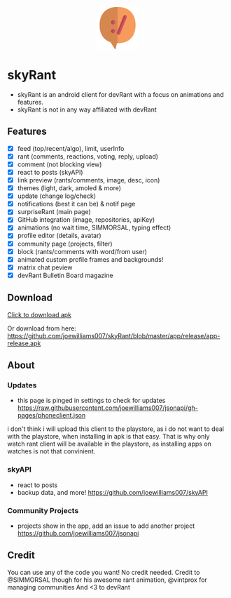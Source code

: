 <p align="center"> <img src="https://raw.githubusercontent.com/joewilliams007/skyRant/master/app/src/main/res/drawable/icon.png" /> </p>

# skyRant
- skyRant is an android client for devRant with a focus on animations and features.
- skyRant is not in any way affiliated with devRant
## Features
- [x] feed (top/recent/algo), limit, userInfo
- [x] rant (comments, reactions, voting, reply, upload)
- [x] comment (not blocking view)
- [x] react to posts (skyAPI)
- [x] link preview (rants/comments, image, desc, icon)
- [x] themes (light, dark, amoled & more)
- [x] update (change log/check)
- [x] notifications (best it can be) & notif page
- [x] surpriseRant (main page)
- [x] GitHub integration (image, repositories, apiKey) 
- [x] animations (no wait time, SIMMORSAL, typing effect)  
- [x] profile editor (details, avatar) 
- [x] community page (projects, filter) 
- [x] block (rants/comments with word/from user)
- [x] animated custom profile frames and backgrounds! 
- [x] matrix chat peview
- [x] devRant Bulletin Board magazine
## Download

[Click to download apk](https://github.com/joewilliams007/skyRant/blob/master/app/release/app-release.apk?raw=true)

Or download from here: https://github.com/joewilliams007/skyRant/blob/master/app/release/app-release.apk

## About
### Updates
- this page is pinged in settings to check for updates
https://raw.githubusercontent.com/joewilliams007/jsonapi/gh-pages/phoneclient.json

i don't think i will upload this client to the playstore, as i do not want to deal with the playstore, when installing in apk is that easy. That is why only watch rant client will be available in the playstore, as installing apps on watches is not that convinient.
### skyAPI
- react to posts
- backup data, and more!
https://github.com/joewilliams007/skyAPI
### Community Projects
- projects show in the app, add an issue to add another project
https://github.com/joewilliams007/jsonapi

## Credit
You can use any of the code you want! No credit needed. Credit to @SIMMORSAL though for his awesome rant animation, @vintprox for managing communities And <3 to devRant
